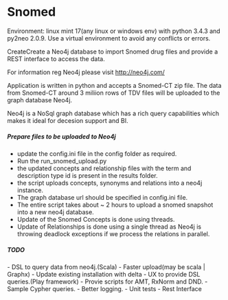 Snomed
======
Environment: linux mint 17(any linux or windows env) with python 3.4.3 and py2neo 2.0.9. Use a virtual environment to avoid any conflicts or errors.

CreateCreate a Neo4j database to import Snomed drug files and provide a REST interface to access the data.

For information reg Neo4j please visit http://neo4j.com/

Application is written in python and accepts a Snomed-CT zip file. The data from Snomed-CT around 3 miliion rows of TDV files will be uploaded to the graph database Neo4j.

Neo4j is a NoSql graph database which has a rich query capabilities which makes it ideal for decesion support and BI.

<h5>Prepare files to be uploaded to Neo4j</h5>

- update the config.ini file in the config folder as required.
- Run the run_snomed_upload.py
- the updated concepts and relationship files with the term and description type id is present in the results folder.
- the script uploads concepts, synonyms and relations into a neo4j instance.
- The graph database url should be specified in config.ini file.
- The entire script takes about ~ 2 hours to upload a snomed snapshot into a new neo4j database.
- Update of the Snomed Concepts is done using threads.
- Update of Relationships is done using a single thread as Neo4j is throwing deadlock exceptions if we process the relations in parallel.

<h5>TODO</h5>
- DSL to query data from neo4j.(Scala)
- Faster upload(may be scala | Graphx)
- Update existing installation with delta
- UX to provide DSL queries.(Play framework)
- Provie scripts for AMT, RxNorm and DND.
- Sample Cypher queries.
- Better logging.
- Unit tests
- Rest Interface

